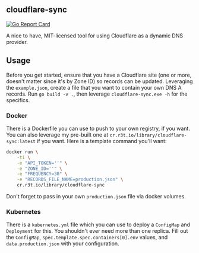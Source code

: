 ## cloudflare-sync
[![Go Report Card](https://goreportcard.com/badge/github.com/mxplusb/cloudflare-sync)](https://goreportcard.com/report/github.com/mxplusb/cloudflare-sync)

A nice to have, MIT-licensed tool for using Cloudflare as a dynamic DNS provider.

## Usage

Before you get started, ensure that you have a Cloudflare site (one or more, doesn't matter since it's by Zone ID) so records can be updated. Leveraging the `example.json`, create a file that you want to contain your own DNS A records. Run `go build -v .`, then leverage `cloudflare-sync.exe -h` for the specifics.

### Docker

There is a Dockerfile you can use to push to your own registry, if you want. You can also leverage my pre-built one at `cr.r3t.io/library/cloudflare-sync:latest` if you want. Here is a template command you'll want:

```bash
docker run \
    -ti \
    -e "API_TOKEN=''" \
    -e "ZONE_ID=''" \
    -e "FREQUENCY=30" \
    -e "RECORDS_FILE_NAME=production.json" \
    cr.r3t.io/library/cloudflare-sync
```

Don't forget to pass in your own `production.json` file via docker volumes.

### Kubernetes

There is a `kubernetes.yml` file which you can use to deploy a `ConfigMap` and `Deployment` for this. You shouldn't ever need more than one replica. Fill out the `ConfigMap`, `spec.template.spec.containers[0].env` values, and `data.production.json` with your configuration.
